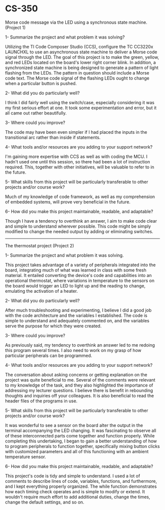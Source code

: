 # CS-350
Morse code message via the LED using a synchronous state machine. (Project 1)

1- Summarize the project and what problem it was solving? 

Utilizing the TI Code Composer Studio (CCS), configure the TC CC3220x LAUNCHXL to use an asynchronous state machine to deliver a Morse code signal through the LED. The goal of this project is to make the green, yellow, and red LEDs located on the board's lower right corner blink. In addition, a synchronized state machine is being designed to generate a pattern of light flashing from the LEDs. The pattern in question should include a Morse code text. The Morse code signal of the flashing LEDs ought to change when a particular button is pushed.

2- What did you do particularly well?

I think I did fairly well using the switch/case, especially considering it was my first serious effort at one. It took some experimentation and error, but it all came out rather beautifully.

3- Where could you improve?

The code may have been even simpler if I had placed the inputs in the transitional arc rather than inside if statements.

4- What tools and/or resources are you adding to your support network?

I'm gaining more expertise with CCS as well as with coding the MCU. I hadn't used one until this session, so there had been a lot of instruction required. This, together with other initiatives, will be valuable to refer to in the future.

5- What skills from this project will be particularly transferable to other projects and/or course work?

Much of my knowledge of code framework, as well as my comprehension of embedded systems, will prove very beneficial in the future.

6- How did you make this project maintainable, readable, and adaptable?

Though I have a tendency to overthink an answer, I aim to make code clear and simple to understand wherever possible. This code might be simply modified to change the needed output by adding or eliminating switches.

-----------------------------------------------------------------------------------------------------------------------------------------------------------------------------
The thermostat project (Project 2) 

1- Summarize the project and what problem it was solving.

This project takes advantage of a variety of peripherals integrated into the board, integrating much of what was learned in class with some fresh material. It entailed converting the device's code and capabilities into an operational thermostat, where variations in temperature to the sensors on the board would trigger an LED to light up and the reading to change, emulating the activation of a heater.

2- What did you do particularly well?

After much troubleshooting and experimenting, I believe I did a good job with the code architecture and the variables I established. The code is simple to understand and adequately commented on, and the variables serve the purpose for which they were created.

3- Where could you improve?

As previously said, my tendency to overthink an answer led to me redoing this program several times. I also need to work on my grasp of how particular peripherals can be programmed.

4- What tools and/or resources are you adding to your support network?

The conversation about asking concerns or getting explanation on the project was quite beneficial to me. Several of the comments were relevant to my knowledge of the task, and they also highlighted the importance of addressing my lecturer questions. I believe there is benefit in rebounding thoughts and inquiries off your colleagues. It is also beneficial to read the header files of the programs in use.

5- What skills from this project will be particularly transferable to other projects and/or course work?

It was wonderful to see a sensor on the board alter the output in the terminal accompanying the LED changing. It was fascinating to observe all of these interconnected parts come together and function properly. While completing this undertaking, I began to gain a better understanding of how to program peripherals to function together, specifically mixing button clicks with customized parameters and all of this functioning with an ambient temperature sensor.

6- How did you make this project maintainable, readable, and adaptable?

This project's code is tidy and simple to understand. I used a lot of comments to describe lines of code, variables, functions, and furthermore, and I kept everything properly organized. The while function demonstrates how each timing check operates and is simple to modify or extend. It wouldn't require much effort to add additional duties, change the times, change the default settings, and so on.





